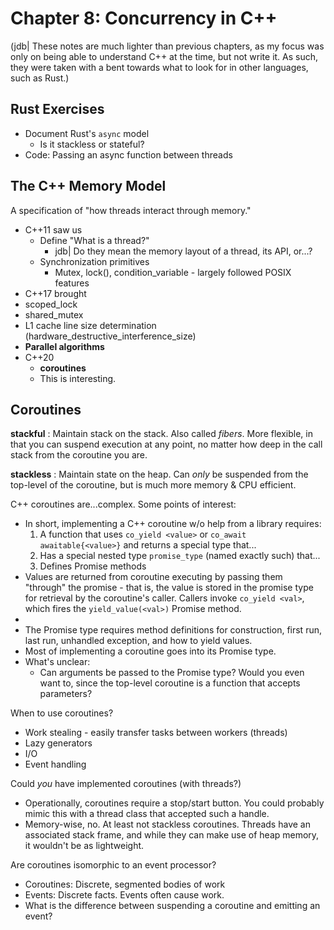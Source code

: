 Chapter 8: Concurrency in C++
========================================

(jdb| These notes are much lighter than previous chapters, as my focus
was only on being able to understand C++ at the time, but not write it.
As such, they were taken with a bent towards what to look for in other
languages, such as Rust.)

Rust Exercises
----------------------------------------
* Document Rust's `async` model
  * Is it stackless or stateful?
* Code: Passing an async function between threads

The C++ Memory Model
----------------------------------------
A specification of "how threads interact through memory."

* C++11 saw us
  * Define "What is a thread?"
    + jdb| Do they mean the memory layout of a thread, its API, or...?
  * Synchronization primitives
    * Mutex, lock(), condition_variable - largely followed POSIX features
* C++17 brought
 * scoped_lock
 * shared_mutex
 * L1 cache line size determination (hardware_destructive_interference_size)
 * **Parallel algorithms**
* C++20
  * **coroutines**
  * This is interesting.

Coroutines
----------------------------------------
__stackful__
: Maintain stack on the stack. Also called _fibers_. More flexible, in
that you can suspend execution at any point, no matter how deep in the
call stack from the coroutine you are.

__stackless__
: Maintain state on the heap. Can _only_ be suspended from the top-level
of the coroutine, but is much more memory & CPU efficient.

C++ coroutines are...complex.
Some points of interest:
* In short, implementing a C++ coroutine w/o help from a library
requires:
  1. A function that uses `co_yield <value>` or `co_await
     awaitable{<value>}` and returns a special type that...
  2. Has a special nested type `promise_type` (named exactly such)
     that...
  3. Defines Promise methods
* Values are returned from coroutine executing by passing them "through"
the promise - that is, the value is stored in the promise type for
retrieval by the coroutine's caller. Callers invoke `co_yield <val>`,
which fires the `yield_value(<val>)` Promise method.
*
* The Promise type requires method definitions for construction, first
run, last run, unhandled exception, and how to yield values.
* Most of implementing a coroutine goes into its Promise type.
* What's unclear:
  - Can arguments be passed to the Promise type? Would you even want to,
  since the top-level coroutine is a function that accepts parameters?

When to use coroutines?
* Work stealing - easily transfer tasks between workers (threads)
* Lazy generators
* I/O
* Event handling

Could _you_ have implemented coroutines (with threads?)
* Operationally, coroutines require a stop/start button. You could
probably mimic this with a thread class that accepted such a handle.
* Memory-wise, no. At least not stackless coroutines. Threads have an
associated stack frame, and while they can make use of heap memory, it
wouldn't be as lightweight.

Are coroutines isomorphic to an event processor?
* Coroutines: Discrete, segmented bodies of work
* Events: Discrete facts. Events often cause work.
* What is the difference between suspending a coroutine and emitting an event?
